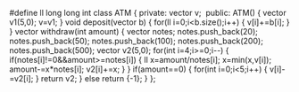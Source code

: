#define ll long long int
class ATM {
private:
vector<ll> v;
​
public:
ATM() {
vector<ll> v1(5,0);
v=v1;
}
void deposit(vector<int> b) {
for(ll i=0;i<b.size();i++)
{
v[i]+=b[i];
}
}
vector<int> withdraw(int amount) {
vector<int> notes;
notes.push_back(20);
notes.push_back(50);
notes.push_back(100);
notes.push_back(200);
notes.push_back(500);
vector<int> v2(5,0);
for(int i=4;i>=0;i--)
{
if(notes[i]!=0&&amount>=notes[i])
{
ll x=amount/notes[i];
x=min(x,v[i]);
amount-=x*notes[i];
v2[i]+=x;
}
}
if(amount==0)
{
for(int i=0;i<5;i++)
{
v[i]-=v2[i];
}
return v2;
}
else
return {-1};
}
};